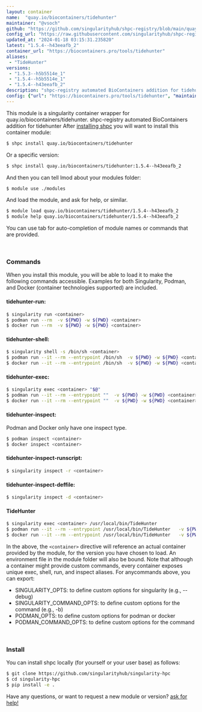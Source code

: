 ```yaml
---
layout: container
name:  "quay.io/biocontainers/tidehunter"
maintainer: "@vsoch"
github: "https://github.com/singularityhub/shpc-registry/blob/main/quay.io/biocontainers/tidehunter/container.yaml"
config_url: "https://raw.githubusercontent.com/singularityhub/shpc-registry/main/quay.io/biocontainers/tidehunter/container.yaml"
updated_at: "2024-01-18 03:15:31.235820"
latest: "1.5.4--h43eeafb_2"
container_url: "https://biocontainers.pro/tools/tidehunter"
aliases:
 - "TideHunter"
versions:
 - "1.5.3--h5b5514e_1"
 - "1.5.4--h5b5514e_1"
 - "1.5.4--h43eeafb_2"
description: "shpc-registry automated BioContainers addition for tidehunter"
config: {"url": "https://biocontainers.pro/tools/tidehunter", "maintainer": "@vsoch", "description": "shpc-registry automated BioContainers addition for tidehunter", "latest": {"1.5.4--h43eeafb_2": "sha256:40284799af7cc88d4a03acfc5a6fda67e483ba40a432c1357f4e187674600013"}, "tags": {"1.5.3--h5b5514e_1": "sha256:31584417a87d80a58d58623648ad5ae8f9c383769fbc92e8a2c4a503d85754a4", "1.5.4--h5b5514e_1": "sha256:1f9928318d48d21ab70dc89dad4c6c5a92367f5574b46bd7a9361e3e2519119e", "1.5.4--h43eeafb_2": "sha256:40284799af7cc88d4a03acfc5a6fda67e483ba40a432c1357f4e187674600013"}, "docker": "quay.io/biocontainers/tidehunter", "aliases": {"TideHunter": "/usr/local/bin/TideHunter"}}
---
```


This module is a singularity container wrapper for quay.io/biocontainers/tidehunter.
shpc-registry automated BioContainers addition for tidehunter
After [installing shpc](#install) you will want to install this container module:


```bash
$ shpc install quay.io/biocontainers/tidehunter
```

Or a specific version:

```bash
$ shpc install quay.io/biocontainers/tidehunter:1.5.4--h43eeafb_2
```

And then you can tell lmod about your modules folder:

```bash
$ module use ./modules
```

And load the module, and ask for help, or similar.

```bash
$ module load quay.io/biocontainers/tidehunter/1.5.4--h43eeafb_2
$ module help quay.io/biocontainers/tidehunter/1.5.4--h43eeafb_2
```

You can use tab for auto-completion of module names or commands that are provided.

<br>

### Commands

When you install this module, you will be able to load it to make the following commands accessible.
Examples for both Singularity, Podman, and Docker (container technologies supported) are included.

#### tidehunter-run:

```bash
$ singularity run <container>
$ podman run --rm  -v ${PWD} -w ${PWD} <container>
$ docker run --rm  -v ${PWD} -w ${PWD} <container>
```

#### tidehunter-shell:

```bash
$ singularity shell -s /bin/sh <container>
$ podman run --it --rm --entrypoint /bin/sh  -v ${PWD} -w ${PWD} <container>
$ docker run --it --rm --entrypoint /bin/sh  -v ${PWD} -w ${PWD} <container>
```

#### tidehunter-exec:

```bash
$ singularity exec <container> "$@"
$ podman run --it --rm --entrypoint ""  -v ${PWD} -w ${PWD} <container> "$@"
$ docker run --it --rm --entrypoint ""  -v ${PWD} -w ${PWD} <container> "$@"
```

#### tidehunter-inspect:

Podman and Docker only have one inspect type.

```bash
$ podman inspect <container>
$ docker inspect <container>
```

#### tidehunter-inspect-runscript:

```bash
$ singularity inspect -r <container>
```

#### tidehunter-inspect-deffile:

```bash
$ singularity inspect -d <container>
```


#### TideHunter

```bash
$ singularity exec <container> /usr/local/bin/TideHunter
$ podman run --it --rm --entrypoint /usr/local/bin/TideHunter   -v ${PWD} -w ${PWD} <container> -c " $@"
$ docker run --it --rm --entrypoint /usr/local/bin/TideHunter   -v ${PWD} -w ${PWD} <container> -c " $@"
```



In the above, the `<container>` directive will reference an actual container provided
by the module, for the version you have chosen to load. An environment file in the
module folder will also be bound. Note that although a container
might provide custom commands, every container exposes unique exec, shell, run, and
inspect aliases. For anycommands above, you can export:

 - SINGULARITY_OPTS: to define custom options for singularity (e.g., --debug)
 - SINGULARITY_COMMAND_OPTS: to define custom options for the command (e.g., -b)
 - PODMAN_OPTS: to define custom options for podman or docker
 - PODMAN_COMMAND_OPTS: to define custom options for the command

<br>

### Install

You can install shpc locally (for yourself or your user base) as follows:

```bash
$ git clone https://github.com/singularityhub/singularity-hpc
$ cd singularity-hpc
$ pip install -e .
```

Have any questions, or want to request a new module or version? [ask for help!](https://github.com/singularityhub/singularity-hpc/issues)